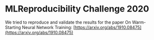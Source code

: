 #  MLReproducibility Challenge 2020
We tried to reproduce and validate the results for the paper On Warm-Starting Neural Network Training: [https://arxiv.org/abs/1910.08475](https://arxiv.org/abs/1910.08475)
